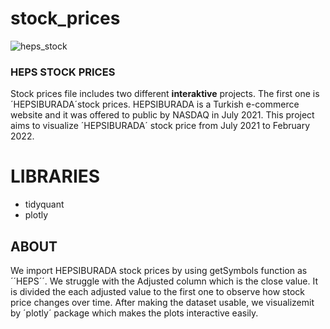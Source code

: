# stock_prices

![heps_stock](https://user-images.githubusercontent.com/70109399/155883584-bdc676d9-510f-4d75-a93d-3e5cbc4fa76d.png)

### HEPS STOCK PRICES

Stock prices file includes two different **interaktive** projects. The first one is ´HEPSIBURADA´stock prices. HEPSIBURADA is a Turkish e-commerce website and it was offered to public by NASDAQ in July 2021. This project aims to visualize ´HEPSIBURADA´ stock price from July 2021 to February 2022.

# LIBRARIES
* tidyquant
* plotly

## ABOUT

We import HEPSIBURADA stock prices by using getSymbols function as ´´HEPS´´. We struggle with the Adjusted column which is the close value.
It is divided the each adjusted value to the first one to observe how stock price changes over time. After making the dataset usable, we visualizemit by ´plotly´
package which makes the plots interactive easily.
